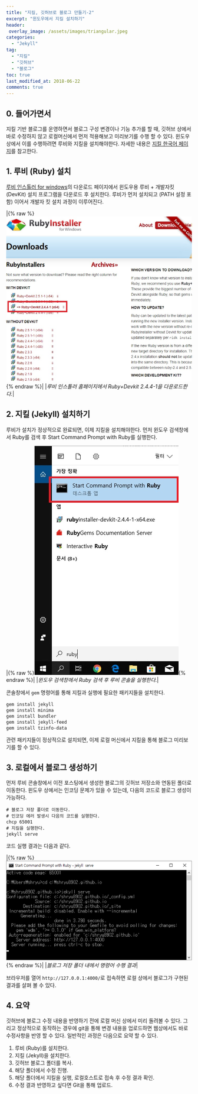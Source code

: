 ```yaml
---
title: "지킬, 깃허브로 블로그 만들기-2"
excerpt: "윈도우에서 지킬 설치하기"
header:
 overlay_image: /assets/images/triangular.jpeg
categories:
  - "Jekyll"
tag:
  - "지킬"
  - "깃허브"
  - "블로그"
toc: true
last_modified_at: 2018-06-22
comments: true
---
```


##  0. 들어가면서

지킬 기반 블로그를 운영하면서 블로그 구성 변경이나 기능 추가를 할 때, 깃허브 상에서 바로 수정하지 않고 로컬머신에서 먼저 적용해보고 미리보기를 수행 할 수 있다. 윈도우 상에서 이를 수행하려면 루비와 지킬을 설치해야한다. 자세한 내용은 [지킬 한국어 페이지](https://jekyllrb-ko.github.io/)를 참고한다.

## 1. 루비 (Ruby) 설치

[루비 인스톨러 for windows](https://rubyinstaller.org/downloads/)의 다운로드 페이지에서 윈도우용 루비 + 개발자킷(DevKit) 설치 프로그램을 다운로드  후 설치한다. 루비가 먼저 설치되고 (PATH 설정 포함) 이어서 개발자 킷 설치 과정이 이루어진다. 

|{% raw %}![alt](/assets/images/Ruby_windows.jpg){% endraw %}|
|*루비 인스톨러 홈페이지에서 Ruby+Devkit 2.4.4-1을 다운로드한다.*|



## 2. 지킬 (Jekyll) 설치하기 

루비가 설치가 정상적으로 완료되면, 이제 지킬을 설치해야한다. 먼저 윈도우 검색창에서 Ruby를 검색 후 Start Command Prompt with Ruby를 실행한다.

|{% raw %}![alt](/assets/images/ruby_command.jpg){% endraw %}|
|*윈도우 검색창에서 Ruby 검색 후 루비 콘솔을 실행한다.*|

콘솔창에서 `gem` 명령어를 통해 지킬과 실행에 필요한 패키지들을 설치한다.
```
gem install jekyll
gem install minima
gem install bundler
gem install jekyll-feed
gem install tzinfo-data
```
관련 패키지들이 정상적으로 설치되면, 이제 로컬 머신에서 지킬을 통해 블로그 미리보기를 할 수 있다.

## 3. 로컬에서 블로그 생성하기

먼저 루비 콘솔창에서 이전 포스팅에서 생성한 블로그의 깃허브 저장소와 연동된 폴더로 이동한다. 윈도우 상에서는 인코딩 문제가 있을 수 있는데, 다음의 코드로 블로그 생성이 가능하다.
```
# 블로그 저장 폴더로 이동한다.
# 인코딩 에러 발생시 다음의 코드를 실행한다.
chcp 65001
# 지킬을 실행한다.
jekyll serve
```
코드 실행 결과는 다음과 같다.

|{% raw %}![alt](/assets/images/ruby_command_2.png){% endraw %}|
|*블로그 저장 폴더 내에서 명령어 수행 결과*|

브라우저를 열어 `http://127.0.0.1:4000/`로 접속하면 로컬 상에서 블로그가 구현된 결과를 살펴 볼 수 있다. 

## 4. 요약 

깃허브에 블로그 수정 내용을 반영하기 전에 로컬 머신 상에서 미리 돌려볼 수 있다. 그리고 정상적으로 동작하는 경우에 git을 통해 변경 내용을 업로드하면 웹상에서도 바로 수정사항을 반영 할 수 있다. 일반적인 과정은 다음으로 요약 할 수 있다.

1. 루비 (Ruby)를 설치한다.
2. 지킬 (Jekyll)을 설치한다.
3. 깃허브 블로그 폴더를 복사.
4. 해당 폴더에서 수정 진행.
5. 해당 폴더에서 지킬을 실행, 로컬호스트로 접속 후 수정 결과 확인.
6. 수정 결과 반영하고 싶다면 Git을 통해 업로드.